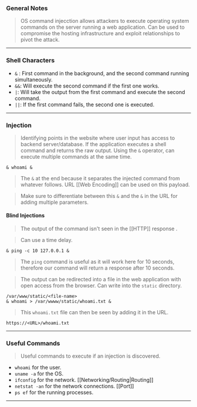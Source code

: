 
### General Notes

> OS command injecction allows attackers to execute operating system commands on the server running a web application.
> Can be used to compromise the hosting infrastructure and exploit relationships to pivot the attack.

---

### Shell Characters

* `&` : First command in the background, and the second command running simultaneously.
* `&&`: Will execute the second command if the first one works.
* `|`: Will take the output from the first command and execute the second command.
* `||`: If the first command fails, the second one is executed.

---

### Injection

> Identifying points in the website where user input has access to backend server/database.
> If the application executes a shell command and returns the raw output.
> Using the `&` operator, can execute multiple commands at the same time.
```
& whoami &
```
> The `&` at the end because it separates the injected command from whatever follows.
> URL [[Web Encoding]] can be used on this payload.

> Make sure to differentiate between this `&` and the `&` in the URL for adding multiple parameters.

#### Blind Injections

> The output of the command isn't seen in the [[HTTP]] response .

> Can use a time delay.
```
& ping -c 10 127.0.0.1 &
```
> The `ping` command is useful as it will work here for 10 seconds, therefore our command will return a response after 10 seconds.

> The output can be redirected into a file in the web application with open access from the browser.
> Can write into the `static` directory.
```
/var/www/static/<file-name>
& whoami > /var/wwww/static/whoami.txt &
```
> This `whoami.txt` file can then be seen by adding it in the URL.
```
https://<URL>/whoami.txt
```

---

### Useful Commands

> Useful commands to execute if an injection is discovered.

* `whoami` for the user.
* `uname -a` for the OS.
* `ifconfig` for the network. [[Networking/Routing|Routing]]
* `netstat -an` for the network connections. [[Port]]
* `ps ef` for the running processes. 

---
